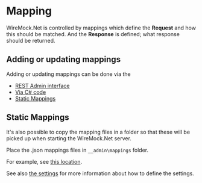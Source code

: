 # Mapping

WireMock.Net is controlled by mappings which define the **Request** and how this should be matched. And the **Response** is defined; what response should be returned.

## Adding or updating mappings

Adding or updating mappings can be done via the 

- [REST Admin interface](https://github.com/WireMock-Net/WireMock.Net/wiki/Admin-API-Reference) 
- [Via C# code](https://github.com/WireMock-Net/WireMock.Net/wiki/WireMock-as-a-standalone-process#option-3--coding-yourself)
- [Static Mappings](#StaticMappings)


## Static Mappings
It's also possible to copy the mapping files in a folder so that these will be picked up when starting the WireMock.Net server.

Place the .json mappings files in `__admin\mappings` folder.

For example, see [this location](https://github.com/WireMock-Net/WireMock.Net/tree/master/examples/WireMock.Net.Console.NET5/__admin/mappings).

See also [the settings](https://github.com/WireMock-Net/WireMock.Net/wiki/Settings#readstaticmappings) for more information about how to define the settings.